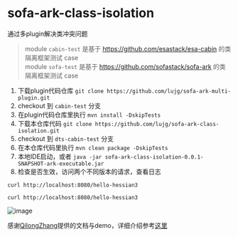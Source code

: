 # sofa-ark-class-isolation
通过多plugin解决类冲突问题

> module `cabin-test` 是基于 https://github.com/esastack/esa-cabin 的类隔离框架测试 case  
> module `sofa-test` 是基于 https://github.com/sofastack/sofa-ark 的类隔离框架测试 case 

1. 下载plugin代码仓库
`git clone https://github.com/lujg/sofa-ark-multi-plugin.git`
2. checkout 到 `cabin-test` 分支
2. 在plugin代码仓库里执行 `mvn install -DskipTests`
3. 下载本仓库代码 `git clone https://github.com/lujg/sofa-ark-class-isolation.git`
4. checkout 到 `dts-cabin-test` 分支
4. 在本仓库代码里执行 `mvn clean package -DskipTests`
5. 本地IDE启动，或者 `java -jar sofa-ark-class-isolation-0.0.1-SNAPSHOT-ark-executable.jar`
6. 检查是否生效，访问两个不同版本的请求，查看日志
```shell
curl http://localhost:8080/hello-hessian3
```


```shell
curl http://localhost:8080/hello-hessian3
```

![image](https://github.com/sofastack-guides/sofa-ark-class-isolation/assets/3754074/625cfb95-b8fd-4301-9d90-bab46a88d6ed)


感谢[QilongZhang](https://github.com/QilongZhang)提供的文档与demo，详细介绍参考[这里](https://developer.aliyun.com/article/625338)
